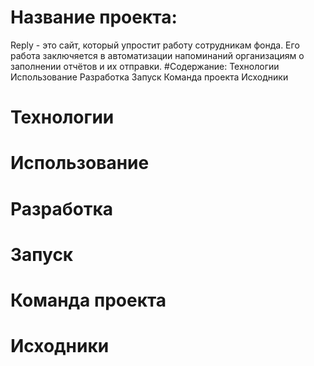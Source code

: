 # Название проекта:
Reply - это сайт, который упростит работу сотрудникам фонда. Его работа заключяется в автоматизации напоминаний организациям о заполнении отчётов и их отправки.
#Содержание:
Технологии
Использование
Разработка
Запуск
Команда проекта
Исходники
# Технологии
# Использование
# Разработка
# Запуск
# Команда проекта
# Исходники
